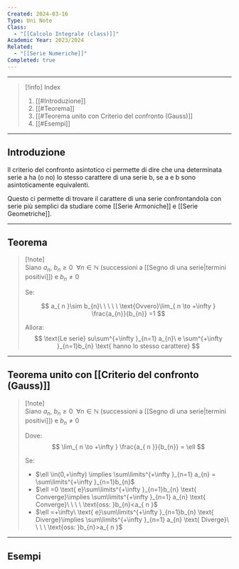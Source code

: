 ```yaml
---
Created: 2024-03-16
Type: Uni Note
Class:
  - "[[Calcolo Integrale (class)]]"
Academic Year: 2023/2024
Related:
  - "[[Serie Numeriche]]"
Completed: true
---
```

---

>[!info] Index
>1. [[#Introduzione]]
>2. [[#Teorema]]
>3. [[#Teorema unito con Criterio del confronto (Gauss)]]
>4. [[#Esempi]]

---
## Introduzione
Il criterio del confronto asintotico ci permette di dire che una determinata serie a ha (o no) lo stesso carattere di una serie b, se a e b sono asintoticamente equivalenti.

Questo ci permette di trovare il carattere di una serie confrontandola con serie più semplici da studiare come [[Serie Armoniche]] e [[Serie Geometriche]].

---
## Teorema

>[!note] \
>Siano $a_{ n },\ b_{n} \geq 0\ \ \forall n\in\mathbb{N}$ (successioni a [[Segno di una serie|termini positivi]]) e $b_{n}\not=0$
>
>Se:
>
>$$
>a_{ n }\sim b_{n}\ \ \ \ \ \text{Ovvero}\lim_{ n \to +\infty } \frac{a_{n}}{b_{n}} =1
>$$
>
>Allora:
>$$
>\text{Le serie} su\sum^{+\infty }_{n=1} a_{n}\ e \sum^{+\infty }_{n=1}b_{n} \text{ hanno lo stesso carattere}
>$$

---
## Teorema unito con [[Criterio del confronto (Gauss)]]

>[!note] \
>Siano $a_{ n },\ b_{n} \geq 0\ \ \forall n\in\mathbb{N}$ (successioni a [[Segno di una serie|termini positivi]]) e $b_{n}\not=0$
>
>Dove:
>$$
>\lim_{ n \to +\infty }  \frac{a_{ n }}{b_{n}} = \ell
>$$
>
>Se:
>- $\ell \in(0,+\infty) \implies \sum\limits^{+\infty }_{n=1} a_{n} = \sum\limits^{+\infty }_{n=1}b_{n}$
>- $\ell =0 \text{ e}\sum\limits^{+\infty }_{n=1}b_{n} \text{ Converge}\implies \sum\limits^{+\infty }_{n=1} a_{n} \text{ Converge}\ \ \ \ \text{oss: }b_{n}<a_{ n }$
>- $\ell =+\infty\ \text{ e}\sum\limits^{+\infty }_{n=1}b_{n} \text{ Diverge}\implies \sum\limits^{+\infty }_{n=1} a_{n} \text{ Diverge}\ \ \ \ \text{oss: }b_{n}>a_{ n }$

---
## Esempi

